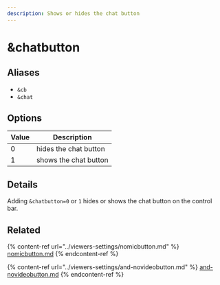```yaml
---
description: Shows or hides the chat button
---
```


# \&chatbutton

## Aliases

* `&cb`
* `&chat`

## Options

| Value | Description           |
| ----- | --------------------- |
| 0     | hides the chat button |
| 1     | shows the chat button |

## Details

Adding `&chatbutton=0` or `1` hides or shows the chat button on the control bar.

## Related

{% content-ref url="../viewers-settings/nomicbutton.md" %}
[nomicbutton.md](../viewers-settings/nomicbutton.md)
{% endcontent-ref %}

{% content-ref url="../viewers-settings/and-novideobutton.md" %}
[and-novideobutton.md](../viewers-settings/and-novideobutton.md)
{% endcontent-ref %}
